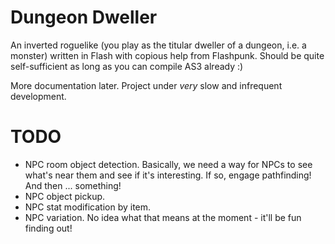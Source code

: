 # Dungeon Dweller

An inverted roguelike (you play as the titular dweller of a dungeon, i.e. a monster) written in Flash with copious help from Flashpunk. Should be quite self-sufficient as long as you can compile AS3 already :)

More documentation later. Project under *very* slow and infrequent development.

# TODO

* NPC room object detection. Basically, we need a way for NPCs to see what's near them and see if it's interesting. If so, engage pathfinding! And then ... something!
* NPC object pickup.
* NPC stat modification by item.
* NPC variation. No idea what that means at the moment - it'll be fun finding out!